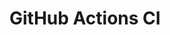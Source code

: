 # GitHub Actions CI































































































































































































































































































































































































































































































































































































































































































































































































































































































































































































































































































































































































































































































































































































































































































































































































































































































































































